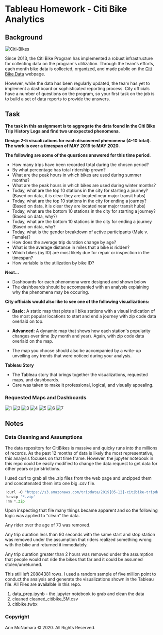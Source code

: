 # Tableau Homework - Citi Bike Analytics

## Background

![Citi-Bikes](Images/bike.jpeg)

Since 2013, the Citi Bike Program has implemented a robust infrastructure for collecting data on the program's utilization. Through the team's efforts, each month bike data is collected, organized, and made public on the [Citi Bike Data](https://www.citibikenyc.com/system-data) webpage.

However, while the data has been regularly updated, the team has yet to implement a dashboard or sophisticated reporting process. City officials have a number of questions on the program, so your first task on the job is to build a set of data reports to provide the answers.

## Task

**The task in this assignment is to aggregate the data found in the Citi Bike Trip History Logs and find two unexpected phenomena.** 

**Design 2-5 visualizations for each discovered phenomena (4-10 total). The work is over a timespan of MAY 2019 to MAY 2020.** 

**The following are some of the questions answered for this time period.**

* How many trips have been recorded total during the chosen period?
* By what percentage has total ridership grown?
* What are the peak hours in which bikes are used during summer months?
* What are the peak hours in which bikes are used during winter months?
* Today, what are the top 10 stations in the city for starting a journey? (Based on data, it is clear they are located near major transit hubs)
* Today, what are the top 10 stations in the city for ending a journey? (Based on data, it is clear they are located near major transit hubs)
* Today, what are the bottom 10 stations in the city for starting a journey? (Based on data, why?)
* Today, what are the bottom 10 stations in the city for ending a journey (Based on data, why?
* Today, what is the gender breakdown of active participants (Male v. Female)?
* How does the average trip duration change by age?
* What is the average distance in miles that a bike is ridden?
* Which bikes (by ID) are most likely due for repair or inspection in the timespan?
* How variable is the utilization by bike ID?

**Next...**

* Dashboards for each phenomena were designed and shown below
* The dashboards should be accompanied with an analysis explaining why the phenomena may be occuring. 

**City officials would also like to see one of the following visualizations:**

* **Basic:** A static map that plots all bike stations with a visual indication of the most popular locations to start and end a journey with zip code data overlaid on top.

* **Advanced:** A dynamic map that shows how each station's popularity changes over time (by month and year). Again, with zip code data overlaid on the map.

* The map you choose should also be accompanied by a write-up unveiling any trends that were noticed during your analysis.

**Tableau Story**

* The Tableau story that brings together the visualizations, requested maps, and dashboards.
* Care was taken to  make it professional, logical, and visually appealing. 

### Requested Maps and Dashboards

![1](Images/1.StationMap.png)
![2](Images/2.StationThreshold.png)
![3](Images/3.PeaksInCommute.png)
![4](Images/4.BikeMaint1.png)
![5](Images/5.DailyRiders.png)
![6](Images/6.MostPopStations.png)
![7](Images/8.RiderDemo.png)


## Notes
### Data Cleaning and Assumptions
The data repository for CitiBikes is massive and quicky runs into the millions of records.  As the past 12 months of data is likely the most representative, this analysis focuses on that time frame.  However, the jupyter notebook in this repo could be easily modified to change the data request to get data for other years or juristrictions. 

I used curl to grab all the .zip files from the web page and unzipped them and concatenated them into one big .csv file. 

```python
!curl -O "https://s3.amazonaws.com/tripdata/2019[05-12]-citibike-tripdata.csv.zip"
!unzip '*.zip'
!rm *.zip
```

Upon inspecting that file many things became apparent and so the following logic was applied to "clean" the data. 

Any rider over the age of 70 was removed.  

Any trip duration less than 90 seconds with the same start and stop station was removed under the assumption that riders realized something wrong with the bike and returned it immediately. 

Any trip duration greater than 2 hours was removed under the assumption that people would not ride the bikes that far and it could be assumed stolen/unreturned. 

This still left 20884381 rows. I used a random sample of five million point to conduct the analysis and generate the visualizations shown in the Tableau file. All Files are availalble in this repo.
1. data_prep.ipynb - the jupyter notebook to grab and clean the data
2. cleaned cleaned_citibike_5M.csv
3. citibike.twbx

### Copyright

Ann McNamara © 2020. All Rights Reserved.
